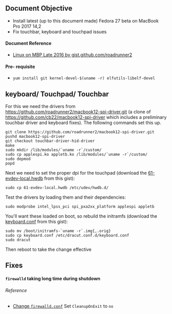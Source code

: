 ## Document Objective
- Install latest (up to this document made) Fedora 27 beta on MacBook Pro 2017 14,2
- Fix touchbar, keyboard and touchpad issues

#### Document Reference
- [Linux on MBP Late 2016 by gist.github.com/roadrunner2](https://gist.github.com/roadrunner2/1289542a748d9a104e7baec6a92f9cd7)

#### Pre- requisite
- ```yum install git kernel-devel-$(uname -r) elfutils-libelf-devel```

## keyboard/ Touchpad/ Touchbar

For this we need the drivers from https://github.com/roadrunner2/macbook12-spi-driver.git (a clone of https://github.com/cb22/macbook12-spi-driver which includes a preliminary touchbar driver and keyboard fixes). The following commands set this up.

```
git clone https://github.com/roadrunner2/macbook12-spi-driver.git
pushd macbook12-spi-driver
git checkout touchbar-driver-hid-driver
make
sudo mkdir /lib/modules/`uname -r`/custom/
sudo cp applespi.ko appletb.ko /lib/modules/`uname -r`/custom/
sudo depmod
popd
```

Next we need to set the proper dpi for the touchpad (download the [61-evdev-local.hwdb](https://gist.github.com/roadrunner2/1289542a748d9a104e7baec6a92f9cd7#file-61-evdev-local-hwdb) from this gist):

```
sudo cp 61-evdev-local.hwdb /etc/udev/hwdb.d/
```

Test the drivers by loading them and their dependencies:

```
sudo modprobe intel_lpss_pci spi_pxa2xx_platform applespi appletb
```

You'll want these loaded on boot, so rebuild the initramfs (download the [keyboard.conf](https://gist.github.com/roadrunner2/1289542a748d9a104e7baec6a92f9cd7#file-keyboard-conf) from this gist):

```
sudo mv /boot/initramfs-`uname -r`.img{,.orig}
sudo cp keyboard.conf /etc/dracut.conf.d/keyboard.conf
sudo dracut
```

Then reboot to take the change effective

## Fixes

#### ```firewalld``` taking long time during shutdown
###### Reference
- [Change ```firewalld.conf```](https://bugzilla.redhat.com/show_bug.cgi?id=1294415#c10)
Set ```CleanupOnExit``` to ```no```
